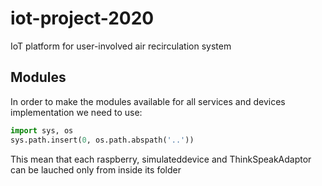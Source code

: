 # iot-project-2020
IoT platform for user-involved air recirculation system

## Modules
In order to make the modules available for all services and devices implementation we need to use:
```python
import sys, os
sys.path.insert(0, os.path.abspath('..'))
```

This mean that each raspberry, simulateddevice and ThinkSpeakAdaptor can be lauched only from inside its folder
